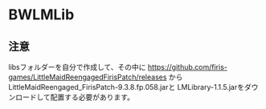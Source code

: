 # BWLMLib

## 注意
libsフォルダーを自分で作成して、その中に
https://github.com/firis-games/LittleMaidReengagedFirisPatch/releases
からLittleMaidReengaged_FirisPatch-9.3.8.fp.058.jarと
LMLibrary-1.1.5.jarをダウンロードして配置する必要があります。
